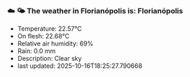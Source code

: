 ### ☁️ 🌤️  The weather in Florianópolis is: Florianópolis

- Temperature: 22.57°C
- On flesh: 22.68°C
- Relative air humidity: 69%
- Rain: 0.0 mm
- Description: Clear sky
- last updated: 2025-10-16T18:25:27.790668
